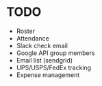 # TODO

- Roster
- Attendance
- Slack check email
- Google API group members
- Email list (sendgrid)
- UPS/USPS/FedEx tracking
- Expense management